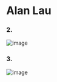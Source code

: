 # Alan Lau
### 2.
![image](https://github.com/alanlau28/ECE444-F2023-Assignment1/assets/72107214/b16f0214-7a4c-4fb5-a5ad-410290434b5d)
### 3.
![image](https://github.com/alanlau28/ECE444-F2023-Assignment1/assets/72107214/082707b4-023e-4470-9392-504454c023a2)
